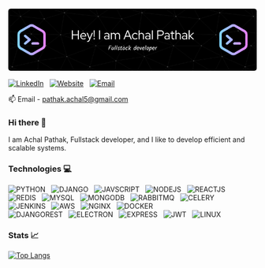 ![Header](./header.png)

  [![LinkedIn](https://img.shields.io/badge/LinkedIn-0077B5?style=for-the-badge&logo=linkedin&logoColor=white)](https://www.linkedin.com/in/achal-pathak/) &nbsp;
  [![Website](https://img.shields.io/badge/website-CCCCCC?style=for-the-badge&logo=About.me&logoColor=black)](https://achalpathak.com) &nbsp;
  [![Email](https://img.shields.io/badge/Gmail-D14836?style=for-the-badge&logo=gmail&logoColor=white)](mailto:pathak.achal5@gmail.com) &nbsp;

  📫 Email - pathak.achal5@gmail.com
### Hi there 👋

I am Achal Pathak, Fullstack developer, and I like to develop efficient and scalable systems.

### Technologies 💻

![PYTHON](https://img.shields.io/badge/Python-FFD43B?style=for-the-badge&logo=python&logoColor=blue) &nbsp;
![DJANGO](https://img.shields.io/badge/Django-092E20?style=for-the-badge&logo=django&logoColor=green) &nbsp;
![JAVSCRIPT](https://img.shields.io/badge/JavaScript-323330?style=for-the-badge&logo=javascript&logoColor=F7DF1E) &nbsp;
![NODEJS](https://img.shields.io/badge/Node%20js-339933?style=for-the-badge&logo=nodedotjs&logoColor=white) &nbsp;
![REACTJS](https://img.shields.io/badge/React-20232A?style=for-the-badge&logo=react&logoColor=61DAFB) &nbsp;
<br>
![REDIS](https://img.shields.io/badge/redis-%23DD0031.svg?&style=for-the-badge&logo=redis&logoColor=white) &nbsp;
![MYSQL](https://img.shields.io/badge/MySQL-005C84?style=for-the-badge&logo=mysql&logoColor=white) &nbsp;
![MONGODB](https://img.shields.io/badge/MongoDB-4EA94B?style=for-the-badge&logo=mongodb&logoColor=white) &nbsp;
![RABBITMQ](https://img.shields.io/badge/rabbitmq-%23FF6600.svg?&style=for-the-badge&logo=rabbitmq&logoColor=white) &nbsp;
![CELERY](https://img.shields.io/badge/Celery-37814A.svg?style=for-the-badge&logo=Celery&logoColor=white) &nbsp;
<br>
![JENKINS](https://img.shields.io/badge/Jenkins-D24939?style=for-the-badge&logo=Jenkins&logoColor=white) &nbsp;
![AWS](https://img.shields.io/badge/Amazon_AWS-FF9900?style=for-the-badge&logo=amazonaws&logoColor=white) &nbsp;
![NGINX](https://img.shields.io/badge/Nginx-009639?style=for-the-badge&logo=nginx&logoColor=white) &nbsp;
![DOCKER](https://img.shields.io/badge/Docker-2CA5E0?style=for-the-badge&logo=docker&logoColor=white) &nbsp;
<br>
![DJANGOREST](https://img.shields.io/badge/django%20rest-ff1709?style=for-the-badge&logo=django&logoColor=white) &nbsp;
![ELECTRON](https://img.shields.io/badge/Electron-2B2E3A?style=for-the-badge&logo=electron&logoColor=9FEAF9) &nbsp;
![EXPRESS](https://img.shields.io/badge/Express%20js-000000?style=for-the-badge&logo=express&logoColor=white) &nbsp;
![JWT](https://img.shields.io/badge/JWT-000000?style=for-the-badge&logo=JSON%20web%20tokens&logoColor=white) &nbsp;
![LINUX](https://img.shields.io/badge/Linux-FCC624?style=for-the-badge&logo=linux&logoColor=black) &nbsp;



### Stats 📈
[![Top Langs](https://github-readme-stats.vercel.app/api/top-langs/?username=achalpathak&layout=compact&theme=vision-friendly-dark)](https://github.com/anuraghazra/github-readme-stats)
